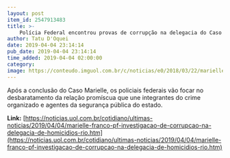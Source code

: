 ```yaml
---
layout: post
item_id: 2547913483
title: >-
    Polícia Federal encontrou provas de corrupção na delegacia do Caso Marielle
author: Tatu D'Oquei
date: 2019-04-04 23:14:14
pub_date: 2019-04-04 23:14:14
time_added: 2019-04-04 02:00:00
category: 
image: https://conteudo.imguol.com.br/c/noticias/e0/2018/03/22/marielle-franco-em-comicio-durante-as-eleicoes-de-2016-1521757016381_v2_615x300.jpg
---
```


Após a conclusão do Caso Marielle, os policiais federais vão focar no desbaratamento da relação promíscua que une integrantes do crime organizado e agentes da segurança pública do estado.

**Link:** [https://noticias.uol.com.br/cotidiano/ultimas-noticias/2019/04/04/marielle-franco-pf-investigacao-de-corrupcao-na-delegacia-de-homicidios-rio.htm](https://noticias.uol.com.br/cotidiano/ultimas-noticias/2019/04/04/marielle-franco-pf-investigacao-de-corrupcao-na-delegacia-de-homicidios-rio.htm)

